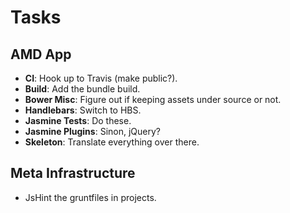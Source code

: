 Tasks
=====

## AMD App

* **CI**: Hook up to Travis (make public?).
* **Build**: Add the bundle build.
* **Bower Misc**: Figure out if keeping assets under source or not.
* **Handlebars**: Switch to HBS.
* **Jasmine Tests**: Do these.
* **Jasmine Plugins**: Sinon, jQuery?
* **Skeleton**: Translate everything over there.

## Meta Infrastructure

* JsHint the gruntfiles in projects.
